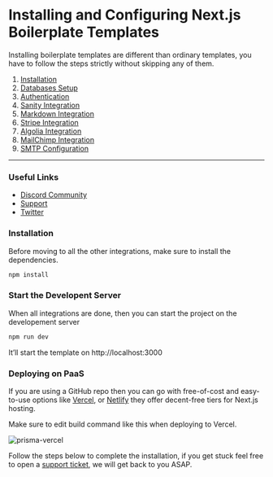 # Installing and Configuring Next.js Boilerplate Templates

Installing boilerplate templates are different than ordinary templates, you have to follow the steps strictly without skipping any of them.


1. [Installation](https://nextjstemplates.com/docs/boilerplate#installation)
2. [Databases Setup](https://nextjstemplates.com/docs/database)
3. [Authentication](https://nextjstemplates.com/docs/authentication)
4. [Sanity Integration](https://nextjstemplates.com/docs/sanity)
5. [Markdown Integration](https://nextjstemplates.com/docs/markdown)
6. [Stripe Integration](https://nextjstemplates.com/docs/stripe)
7. [Algolia Integration](https://nextjstemplates.com/docs/algolia)
8. [MailChimp Integration](https://nextjstemplates.com/docs/mailchimp)
9. [SMTP Configuration](https://nextjstemplates.com/docs/resend)

---

### Useful Links
- [Discord Community](https://pimjo.com/community)
- [Support](https://nextjstemplates.com/support)
- [Twitter](https://x.com/nextjstemplate)


### Installation

Before moving to all the other integrations, make sure to install the dependencies.

```bash copy
npm install

```

### Start the Developent Server

When all integrations are done, then you can start the project on the developement server

```bash copy
npm run dev
```

It’ll start the template on http://localhost:3000

### Deploying on PaaS

If you are using a GitHub repo then you can go with free-of-cost and easy-to-use options like [Vercel](https://vercel.com/), or [Netlify](https://netlify.com/) they offer decent-free tiers for Next.js hosting.

Make sure to edit build command like this when deploying to Vercel.

![prisma-vercel](https://nextjstemplates.com/docs/prisma-vercel.png)

Follow the steps below to complete the installation, if you get stuck feel free to open a [support ticket](/support), we will get back to you ASAP.
